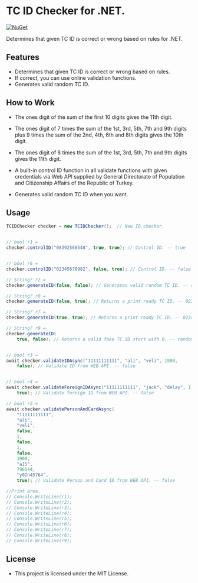 
# TC ID Checker for .NET.

  <a href="https://www.nuget.org/packages/TCIDChecker_NET/">
    <img src="https://img.shields.io/nuget/vpre/Discord.Net.svg?maxAge=2592000?style=plastic" alt="NuGet">
  </a>

 Determines that given TC ID is correct or wrong based on rules for .NET.

## Features

* Determines that given TC ID is correct or wrong based on rules.
* If correct, you can use online validation functions.
* Generates valid random TC ID.



## How to Work

* The ones digit of the sum of the first 10 digits gives the 11th digit.

* The ones digit of 7 times the sum of the 1st, 3rd, 5th, 7th and 9th digits plus 9 times the sum of the 2nd, 4th, 6th and 8th digits gives the 10th digit.

* The ones digit of 8 times the sum of the 1st, 3rd, 5th, 7th and 9th digits gives the 11th digit.

* A built-in control ID function in all validate functions with given credentials via Web API supplied by General Directorate of Population and Citizenship Affairs of the Republic of Turkey.
  
*  Generates valid random TC ID when you want.


## Usage
 

```c#
TCIDChecker checker = new TCIDChecker();  // New ID checker.


// bool r1 =
checker.controlID("08392566548", true, true); // Control ID. -- true


// bool r6 =
checker.controlID("02345678982", false, true); // Control ID. -- false

// String? r2 =
checker.generateID(false, false); // Generates valid random TC ID. -- random int.

// String? r8 =
checker.generateID(false, true); // Returns a print ready TC ID. -- 02345678982.

// String? r7 =
checker.generateID(true, true); // Returns a print ready TC ID. -- 02345678982.

// String? r9 =
checker.generateID(
    true, false); // Returns a valid fake TC ID start with 0. -- random int.


// bool r3 =
await checker.validateIDAsync("11111111111", "ali", "veli", 1900,
    false); // Validate ID from WEB API. -- false


// bool r4 =
await checker.validateForeignIDAsync("11111111111", "jack", "delay", 1, 1, 1900,
    true); // Validate foreign ID from WEB API. -- false

// bool r5 =
await checker.validatePersonAndCardAsync(
    "11111111111",
    "ali",
    "veli",
    false,
    1,
    false,
    1,
    false,
    1900,
    "a15",
    796544,
    "y02n45764",
    true); // Validate Person and Card ID from WEB API. -- false

//Print area.
// Console.WriteLine(r1);
// Console.WriteLine(r2);
// Console.WriteLine(r3);
// Console.WriteLine(r4);
// Console.WriteLine(r5);
// Console.WriteLine(r6);
// Console.WriteLine(r7);
// Console.WriteLine(r8);
// Console.WriteLine(r9);
```



## License

* This project is licensed under the MIT License.



